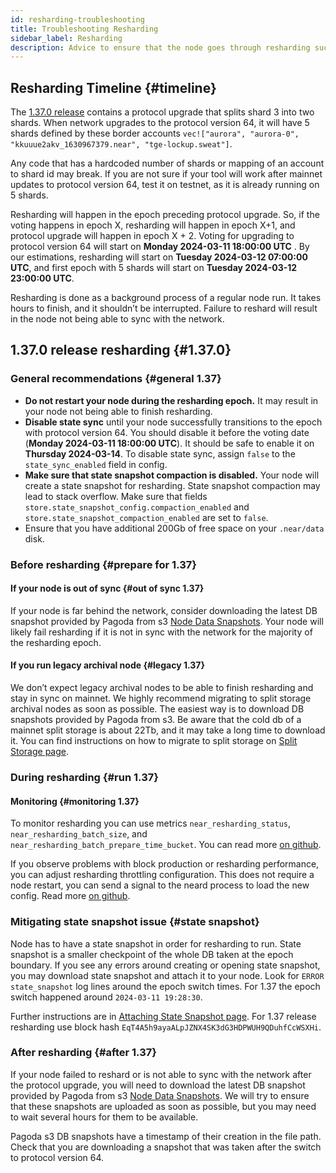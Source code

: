 ```yaml
---
id: resharding-troubleshooting
title: Troubleshooting Resharding
sidebar_label: Resharding
description: Advice to ensure that the node goes through resharding successfully
---
```


## Resharding Timeline {#timeline}

The [1.37.0 release](https://github.com/near/nearcore/releases/tag/1.37.0) contains a protocol upgrade that splits shard 3 into two shards.
When network upgrades to the protocol version 64, it will have 5 shards defined by these border accounts `vec!["aurora", "aurora-0", "kkuuue2akv_1630967379.near", "tge-lockup.sweat"]`.

Any code that has a hardcoded number of shards or mapping of an account to shard id may break.
If you are not sure if your tool will work after mainnet updates to protocol version 64, test it on testnet, as it is already running on 5 shards.

Resharding will happen in the epoch preceding protocol upgrade.
So, if the voting happens in epoch X, resharding will happen in epoch X+1, and protocol upgrade will happen in epoch X + 2.
Voting for upgrading to protocol version 64 will start on **Monday 2024-03-11 18:00:00 UTC** .
By our estimations, resharding will start on **Tuesday 2024-03-12  07:00:00 UTC**, and first epoch with 5 shards will start on **Tuesday 2024-03-12  23:00:00 UTC**.

Resharding is done as a background process of a regular node run. It takes hours to finish, and it shouldn’t be interrupted.
Failure to reshard will result in the node not being able to sync with the network.

## 1.37.0 release resharding {#1.37.0}

### General recommendations {#general 1.37}
- **Do not restart your node during the resharding epoch.**
It may result in your node not being able to finish resharding.
- **Disable state sync** until your node successfully transitions to the epoch with protocol version 64.
You should disable it before the voting date (**Monday 2024-03-11 18:00:00 UTC**).
It should be safe to enable it on **Thursday 2024-03-14**.
To disable state sync, assign `false` to the `state_sync_enabled` field in config.
- **Make sure that state snapshot compaction is disabled.**
Your node will create a state snapshot for resharding.
State snapshot compaction may lead to stack overflow.
Make sure that fields `store.state_snapshot_config.compaction_enabled` and `store.state_snapshot_compaction_enabled` are set to `false`.
- Ensure that you have additional 200Gb of free space on your `.near/data` disk.

### Before resharding {#prepare for 1.37}

#### If your node is out of sync {#out of sync 1.37}
If your node is far behind the network, consider downloading the latest DB snapshot provided by Pagoda from s3
[Node Data Snapshots](/intro/node-data-snapshots).
Your node will likely fail resharding if it is not in sync with the network for the majority of the resharding epoch.

#### If you run legacy archival node {#legacy 1.37}
We don’t expect legacy archival nodes to be able to finish resharding and stay in sync on mainnet.
We highly recommend migrating to split storage archival nodes as soon as possible.
The easiest way is to download DB snapshots provided by Pagoda from s3.
Be aware that the cold db of a mainnet split storage is about 22Tb, and it may take a long time to download it.
You can find instructions on how to migrate to split storage on [Split Storage page](/archival/split-storage-archival).

### During resharding {#run 1.37}

#### Monitoring {#monitoring 1.37}
To monitor resharding you can use metrics `near_resharding_status`, `near_resharding_batch_size`, and `near_resharding_batch_prepare_time_bucket`.
You can read more [on github](https://github.com/near/nearcore/blob/master/docs/architecture/how/resharding_v2.md#monitoring).

If you observe problems with block production or resharding performance, you can adjust resharding throttling configuration.
This does not require a node restart, you can send a signal to the neard process to load the new config.
Read more [on github](https://github.com/near/nearcore/blob/master/docs/architecture/how/resharding_v2.md#monitoring).

### Mitigating state snapshot issue {#state snapshot}
Node has to have a state snapshot in order for resharding to run.
State snapshot is a smaller checkpoint of the whole DB taken at the epoch boundary.
If you see any errors around creating or opening state snapshot, you may download state snapshot and attach it to your node.
Look for `ERROR state_snapshot` log lines around the epoch switch times.
For 1.37 the epoch switch happened around `2024-03-11 19:28:30`.

Further instructions are in [Attaching State Snapshot page](/troubleshooting/attach-state-snapshot).
For 1.37 release resharding use block hash `EqT4A5h9ayaALpJZNX4SK3dG3HDPWUH9QDuhfCcWSXHi`.

### After resharding {#after 1.37}
If your node failed to reshard or is not able to sync with the network after the protocol upgrade, you will need to download the latest DB snapshot provided by Pagoda from s3
[Node Data Snapshots](/intro/node-data-snapshots).
We will try to ensure that these snapshots are uploaded as soon as possible, but you may need to wait several hours for them to be available.

Pagoda s3 DB snapshots have a timestamp of their creation in the file path.
Check that you are downloading a snapshot that was taken after the switch to protocol version 64.

